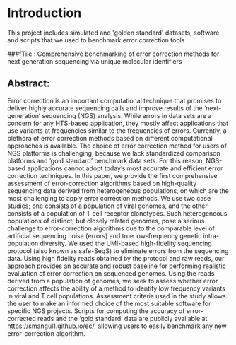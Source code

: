 # Introduction

This project includes simulated and 'golden standard' datasets, software and scripts that we used to benchmark  error correction tools

###fTile : Comprehensive benchmarking of error correction methods for next generation sequencing via unique molecular identifiers

## Abstract:

Error correction is an important computational technique that promises to deliver highly accurate sequencing calls and improve results of the ‘next-generation’ sequencing (NGS) analysis. While errors in data sets are a concern for any HTS-based application, they mostly affect applications that use variants at frequencies similar to the frequencies of errors. Currently, a plethora of error correction methods based on different computational approaches is available. The choice of error correction method for users of NGS platforms is challenging, because we lack standardized comparison platforms and ‘gold standard’ benchmark data sets. For this reason, NGS-based applications cannot adopt today’s most accurate and efficient error correction techniques. In this paper, we provide the first comprehensive assessment of error-correction algorithms based on high-quality sequencing data derived from heterogeneous populations, on which are the most challenging to apply error correction methods. We use two case studies; one consists of a population of viral genomes, and the other consists of a population of T cell receptor clonotypes. Such heterogeneous populations of distinct, but closely related genomes, pose a serious challenge to error-correction algorithms due to the comparable level of artificial sequencing noise (errors) and true low-frequency genetic intra-population diversity. We used the UMI-based high-fidelity sequencing protocol (also known as safe-SeqS) to eliminate errors from the sequencing data. Using high fidelity reads obtained by the protocol and raw reads, our approach provides an accurate and robust baseline for performing realistic evaluation of error correction on sequenced genomes. Using the reads derived from a population of genomes, we seek to assess whether error correction affects the ability of a method to identify low frequency variants in viral and T cell populations. Assessment criteria used in the study allows the user to make an informed choice of the most suitable software for specific NGS projects. Scripts for computing the accuracy of error-corrected reads and the ‘gold standard’ data are publicly available at https://smangul1.github.io/ec/, allowing users to easily benchmark any new error-correction algorithm.  

